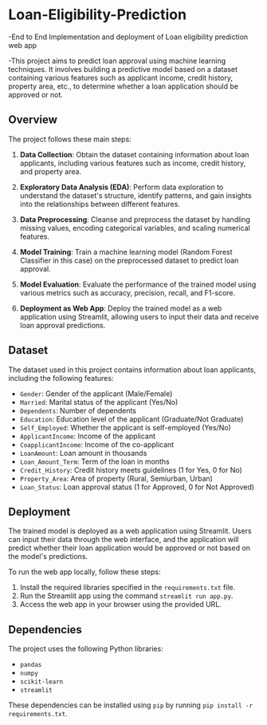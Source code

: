 # Loan-Eligibility-Prediction
-End to End Implementation and deployment of Loan eligibility prediction web app

-This project aims to predict loan approval using machine learning techniques. It involves building a predictive model based on a dataset containing various features such as applicant income, credit history, property area, etc., to determine whether a loan application should be approved or not.

## Overview

The project follows these main steps:

1. **Data Collection**: Obtain the dataset containing information about loan applicants, including various features such as income, credit history, and property area.

2. **Exploratory Data Analysis (EDA)**: Perform data exploration to understand the dataset's structure, identify patterns, and gain insights into the relationships between different features.

3. **Data Preprocessing**: Cleanse and preprocess the dataset by handling missing values, encoding categorical variables, and scaling numerical features.

4. **Model Training**: Train a machine learning model (Random Forest Classifier in this case) on the preprocessed dataset to predict loan approval.

5. **Model Evaluation**: Evaluate the performance of the trained model using various metrics such as accuracy, precision, recall, and F1-score.

6. **Deployment as Web App**: Deploy the trained model as a web application using Streamlit, allowing users to input their data and receive loan approval predictions.

## Dataset

The dataset used in this project contains information about loan applicants, including the following features:

- `Gender`: Gender of the applicant (Male/Female)
- `Married`: Marital status of the applicant (Yes/No)
- `Dependents`: Number of dependents
- `Education`: Education level of the applicant (Graduate/Not Graduate)
- `Self_Employed`: Whether the applicant is self-employed (Yes/No)
- `ApplicantIncome`: Income of the applicant
- `CoapplicantIncome`: Income of the co-applicant
- `LoanAmount`: Loan amount in thousands
- `Loan_Amount_Term`: Term of the loan in months
- `Credit_History`: Credit history meets guidelines (1 for Yes, 0 for No)
- `Property_Area`: Area of property (Rural, Semiurban, Urban)
- `Loan_Status`: Loan approval status (1 for Approved, 0 for Not Approved)

## Deployment

The trained model is deployed as a web application using Streamlit. Users can input their data through the web interface, and the application will predict whether their loan application would be approved or not based on the model's predictions.

To run the web app locally, follow these steps:

1. Install the required libraries specified in the `requirements.txt` file.
2. Run the Streamlit app using the command `streamlit run app.py`.
3. Access the web app in your browser using the provided URL.

## Dependencies

The project uses the following Python libraries:

- `pandas`
- `numpy`
- `scikit-learn`
- `streamlit`

These dependencies can be installed using `pip` by running `pip install -r requirements.txt`.